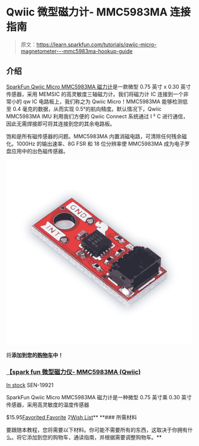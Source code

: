 # Qwiic 微型磁力计- MMC5983MA 连接指南

> 原文：<https://learn.sparkfun.com/tutorials/qwiic-micro-magnetometer---mmc5983ma-hookup-guide>

## 介绍

[SparkFun Qwiic Micro MMC5983MA 磁力计](https://www.sparkfun.com/products/19921)是一款微型 0.75 英寸 x 0.30 英寸传感器，采用 MEMSIC 的高灵敏度三轴磁力计。我们将磁力计 IC 连接到一个非常小的 qw IC 电路板上，我们称之为 Qwiic Micro！MMC5983MA 能够检测低至 0.4 毫克的数据，从而实现 0.5°的航向精度。默认情况下，Qwiic MMC5983MA IMU 利用我们方便的 Qwiic Connect 系统通过 I ² C 进行通信，因此无需焊接即可将其连接到您的其余电路板。

饱和是所有磁传感器的问题。MMC5983MA 内置消磁电路，可清除任何残余磁化。1000Hz 的输出速率、8G FSR 和 18 位分辨率使 MMC5983MA 成为电子罗盘应用中的出色磁传感器。

[![SparkFun Micro Magnetometer - MMC5983MA (Qwiic)](img/8ef84ffe1e1f9d7b0ed3bd19b678aa73.png)](https://www.sparkfun.com/products/19921) 

将**添加到您的[购物车](https://www.sparkfun.com/cart)中！**

### [【spark fun 微型磁力仪- MMC5983MA (Qwiic)](https://www.sparkfun.com/products/19921)

[In stock](https://learn.sparkfun.com/static/bubbles/ "in stock") SEN-19921

SparkFun Qwiic Micro MMC5983MA 磁力计是一种微型 0.75 英寸乘 0.30 英寸传感器，采用高灵敏度的温度传感器

$15.95[Favorited Favorite](# "Add to favorites") 2[Wish List](# "Add to wish list")** **### 所需材料

要跟随本教程，您将需要以下材料。你可能不需要所有的东西，这取决于你拥有什么。将它添加到您的购物车，通读指南，并根据需要调整购物车。**